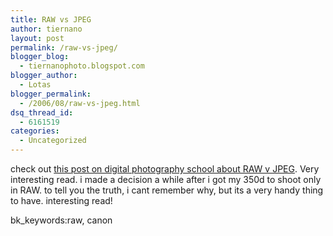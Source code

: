 ```yaml
---
title: RAW vs JPEG
author: tiernano
layout: post
permalink: /raw-vs-jpeg/
blogger_blog:
  - tiernanophoto.blogspot.com
blogger_author:
  - Lotas
blogger_permalink:
  - /2006/08/raw-vs-jpeg.html
dsq_thread_id:
  - 6161519
categories:
  - Uncategorized
---
```

check out [this post on digital photography school about RAW v JPEG][1]. Very interesting read. i made a decision a while after i got my 350d to shoot only in RAW. to tell you the truth, i cant remember why, but its a very handy thing to have. interesting read!

bk_keywords:raw, canon

 [1]: http://digital-photography-school.com/blog/raw-vs-jpeg/